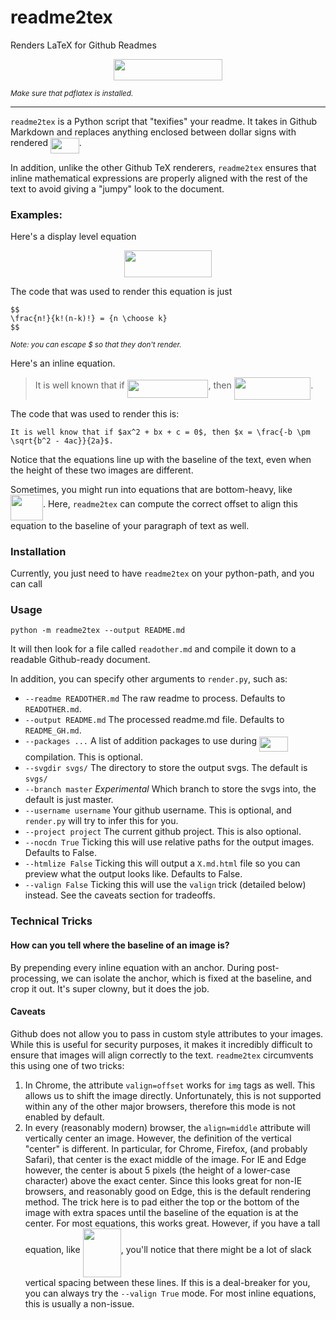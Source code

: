 # readme2tex
Renders LaTeX for Github Readmes

<p align="center"><img src="https://rawgit.com/leegao/readme2tex/svgs/svgs/d27ecd9d6334c7a020001926c8000801.svg" align=middle width=174.20741999999998pt height=33.73722pt/></p>

<sub>*Make sure that pdflatex is installed.*</sub>

----------------------------------------

`readme2tex` is a Python script that "texifies" your readme. It takes in Github Markdown and
replaces anything enclosed between dollar signs with rendered <img src="https://rawgit.com/leegao/readme2tex/svgs/svgs/c068b57af6b6fa949824f73dcb828783.svg" align=middle width=45.88146pt height=24.443640000000013pt/>.

In addition, unlike the other Github TeX renderers, `readme2tex` ensures that inline mathematical expressions
are properly aligned with the rest of the text to avoid giving a "jumpy" look to the document.

### Examples:

Here's a display level equation
<p align="center"><img src="https://rawgit.com/leegao/readme2tex/svgs/svgs/32737e0a8d5a4cf32ba3ab1b74902ab7.svg" align=middle width=139.51836pt height=42.87816pt/></p>

The code that was used to render this equation is just

    $$
    \frac{n!}{k!(n-k)!} = {n \choose k}
    $$

<sub>*Note: you can escape \$ so that they don't render.*</sub>

Here's an inline equation. 

> It is well known that if <img src="https://rawgit.com/leegao/readme2tex/svgs/svgs/15b9e78f3a7cb11ea59b95c9553fb928.svg" align=middle width=129.83094pt height=29.134080000000015pt/>, then <img src="https://rawgit.com/leegao/readme2tex/svgs/svgs/2b1f70f6a49aea806b0a5f021e843447.svg" align=middle width=122.57262pt height=36.22391999999999pt/>.

The code that was used to render this is:

    It is well know that if $ax^2 + bx + c = 0$, then $x = \frac{-b \pm \sqrt{b^2 - 4ac}}{2a}$.

Notice that the equations line up with the baseline of the text, even when the height of these two images are different.

Sometimes, you might run into equations that are bottom-heavy, like <img src="https://rawgit.com/leegao/readme2tex/svgs/svgs/4cb4ead947a07837121937c807973436.svg" align=middle width=51.96996pt height=40.39883999999998pt/>. Here, `readme2tex`
can compute the correct offset to align this equation to the baseline of your paragraph of text as well.

### Installation

Currently, you just need to have `readme2tex` on your python-path, and you can call

### Usage

    python -m readme2tex --output README.md

It will then look for a file called `readother.md` and compile it down to a readable Github-ready
document.

In addition, you can specify other arguments to `render.py`, such as:

* `--readme READOTHER.md` The raw readme to process. Defaults to `READOTHER.md`.
* `--output README.md` The processed readme.md file. Defaults to `README_GH.md`.
* `--packages ...` A list of addition packages to use during <img src="https://rawgit.com/leegao/readme2tex/svgs/svgs/c068b57af6b6fa949824f73dcb828783.svg" align=middle width=45.88146pt height=24.443640000000013pt/> compilation. This is optional.
* `--svgdir svgs/` The directory to store the output svgs. The default is `svgs/`
* `--branch master` *Experimental* Which branch to store the svgs into, the default is just master.
* `--username username` Your github username. This is optional, and `render.py` will try to infer this for you.
* `--project project` The current github project. This is also optional.
* `--nocdn True` Ticking this will use relative paths for the output images. Defaults to False.
* `--htmlize False` Ticking this will output a `X.md.html` file so you can preview what the output looks like. Defaults to False.
* `--valign False` Ticking this will use the `valign` trick (detailed below) instead. See the caveats section for tradeoffs.

### Technical Tricks

#### How can you tell where the baseline of an image is?

By prepending every inline equation with an anchor. During post-processing, we can isolate the anchor, which
is fixed at the baseline, and crop it out. It's super clowny, but it does the job.

#### Caveats

Github does not allow you to pass in custom style attributes to your images. While this is useful for security purposes,
it makes it incredibly difficult to ensure that images will align correctly to the text. `readme2tex` circumvents this
using one of two tricks:

1. In Chrome, the attribute `valign=offset` works for `img` tags as well. This allows us to shift the image directly.
Unfortunately, this is not supported within any of the other major browsers, therefore this mode is not enabled by
default.
2. In every (reasonably modern) browser, the `align=middle` attribute will vertically center an image. However, the
definition of the vertical "center" is different. In particular, for Chrome, Firefox, (and probably Safari), that center
is the exact middle of the image. For IE and Edge however, the center is about 5 pixels (the height of a lower-case character)
above the exact center. Since this looks great for non-IE browsers, and reasonably good on Edge, this is the default
rendering method. The trick here is to pad either the top or the bottom of the image with extra spaces until the
baseline of the equation is at the center. For most equations, this works great. However, if you have a tall equation,
like <img src="https://rawgit.com/leegao/readme2tex/svgs/svgs/bdd0f9b91b7fff7fe5a2b1b7684a96ef.svg" align=middle width=61.272540000000006pt height=78.20711999999999pt/>, you'll notice that there might be a lot
of slack vertical spacing between these lines. If this is a deal-breaker for you, you can always try the `--valign True`
mode. For most inline equations, this is usually a non-issue.
